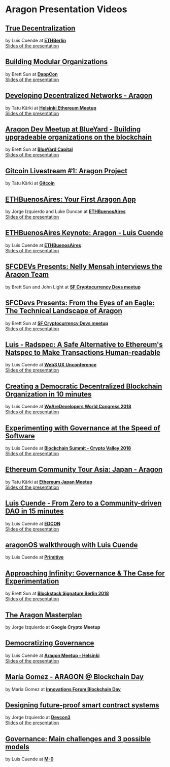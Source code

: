 # Aragon Presentation Videos

## [**True Decentralization**](https://youtu.be/z9_DcXKC-Cs)
by Luis Cuende at [**ETHBerlin**](https://ethberlin.com/)  
[Slides of the presentation](../documentation/slides/True-decentralization_Luis-Cuende_Aragon.pdf)

## [**Building Modular Organizations**](https://www.youtube.com/watch?v=Zpu8tvCCpNQ)
by Brett Sun at [**DappCon**](https://www.dappcon.io/)  
[Slides of the presentation](../documentation/slides/Aragon_DappCon.pdf)

## [**Developing Decentralized Networks - Aragon**](https://youtu.be/7JxMj8Woylo?t=1h28m44s)
by Tatu Kärki at [**Helsinki Ethereum Meetup**](https://www.meetup.com/Helsinki-Ethereum-Meetup/)  
[Slides of the presentation](../documentation/slides/Tatu_Helsinki.pdf)

## [**Aragon Dev Meetup at BlueYard - Building upgradeable organizations on the blockchain**](https://www.youtube.com/watch?v=atEnUHLaPE0)
by Brett Sun at [**BlueYard Capital**](http://blueyard.com/)  
[Slides of the presentation](../documentation/slides/Aragon_Blueyard.pdf)

## [**Gitcoin Livestream #1: Aragon Project**](https://www.youtube.com/watch?v=lpTHw0qRfwM)
by Tatu Kärki at [**Gitcoin**](https://gitcoin.co/)

## [**ETHBuenosAires: Your First Aragon App**](https://www.youtube.com/watch?v=zboAzSq3Dz8)
by Jorge Izquierdo and Luke Duncan at [**ETHBuenosAires**](https://ethbuenosaires.com/)  
[Slides of the presentation](../documentation/slides/EthBAWorkshop.pdf)

## [**ETHBuenosAires Keynote: Aragon - Luis Cuende**](https://www.youtube.com/watch?v=nwq5d1zeGjk&t=86s)
by Luis Cuende at [**ETHBuenosAires**](https://ethbuenosaires.com/)  
[Slides of the presentation](../documentation/slides/ETHBA.pdf)

## [**SFCDEVs Presents: Nelly Mensah interviews the Aragon Team**](https://www.youtube.com/watch?v=ZAqmkrLH-JQ)
by Brett Sun and John Light at [**SF Cryptocurrency Devs meetup**](https://www.meetup.com/SF-Cryptocurrency-Devs/events/249946893/)

## [**SFCDevs Presents: From the Eyes of an Eagle: The Technical Landscape of Aragon**](https://www.youtube.com/watch?v=jFjWjkhLPZ8)
by Brett Sun at [**SF Cryptocurrency Devs meetup**](https://www.meetup.com/SF-Cryptocurrency-Devs/events/249946893/)  
[Slides of the presentation](../documentation/slides/Aragon_SF_technical.pdf)

## [**Luis - Radspec: A Safe Alternative to Ethereum's Natspec to Make Transactions Human-readable**](https://www.youtube.com/watch?v=O9DSrLZyLUs)
by Luis Cuende at [**Web3 UX Unconference**](https://www.youtube.com/channel/UC5rc5OmS0BlqMbUfFrXpxag)  
[Slides of the presentation](../documentation/slides/Web3_UX_unconf.pdf)

## [**Creating a Democratic Decentralized Blockchain Organization in 10 minutes**](https://www.youtube.com/watch?v=0G2jwV4XK54)
by Luis Cuende at [**WeAreDevelopers World Congress 2018**](https://www.wearedevelopers.com/)  
[Slides of the presentation](../documentation/slides/WeAreDevs.pdf)

## [**Experimenting with Governance at the Speed of Software**](https://youtu.be/zuPGYkDUx7E?t=3h52m18s)
by Luis Cuende at [**Blockchain Summit - Crypto Valley 2018**](https://blockchainsummit.ch/events/zug-2018)  
[Slides of the presentation](../documentation/slides/Blockchain_Summit.pdf)

## [**Ethereum Community Tour Asia: Japan - Aragon**](https://www.youtube.com/watch?v=DfHlspnVEkE)
by Tatu Kärki at [**Ethereum Japan Meetup**](https://www.meetup.com/Ethereum-Japan/)  
[Slides of the presentation](../documentation/slides/Aragon_Asia-Japan.pdf)

## [**Luis Cuende - From Zero to a Community-driven DAO in 15 minutes**](https://youtu.be/NJ9StJThxZY?t=2h46m24s)
by Luis Cuende at [**EDCON**](https://edcon.io/)  
[Slides of the presentation](../documentation/slides/luis_edcon2018.pdf)

## [**aragonOS walkthrough with Luis Cuende**](https://www.youtube.com/watch?v=lpTHw0qRfwM)
by Luis Cuende at [**Primitive**](https://primitive.io)

## [**Approaching Infinity: Governance & The Case for Experimentation**](https://www.youtube.com/watch?v=nn1HsC99wcM)
by Brett Sun at [**Blockstack Signature Berlin 2018**](https://blockstack.org/berlin2018)  
[Slides of the presentation](../documentation/slides/Blockstack_Berlin.pdf)

## [**The Aragon Masterplan**](../documentation/slides/the-aragon-masterplan.pdf)
by Jorge Izquierdo at **Google Crypto Meetup**

## [**Democratizing Governance**](https://www.youtube.com/watch?v=AULH7Qw7RCk)
by Luis Cuende at [**Aragon Meetup - Helsinki**](https://www.meetup.com/Aragon-Meetup/events/245079105/)  
[Slides of the presentation](../documentation/slides/Helsinki.pdf)

## [**María Gomez - ARAGON @ Blockchain Day**](https://www.youtube.com/watch?v=AULH7Qw7RCk)
by María Gomez at [**Innovations Forum Blockchain Day**](http://innovationsforum-hamburg.de/)  

## [**Designing future-proof smart contract systems**](https://www.youtube.com/watch?v=sJ7VECqHFAg)
by Jorge Izquierdo at [**Devcon3**](https://ethereumfoundation.org/devcon3/)  
[Slides of the presentation](../documentation/slides/devcon3.pdf)

## [**Governance: Main challenges and 3 possible models**](../documentation/slides/M0.pdf)
by Luis Cuende at [**M-0**](https://m-0.melonport.com/)
